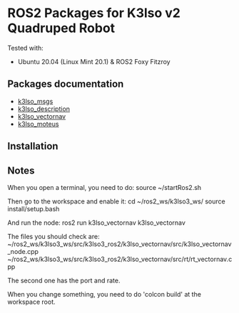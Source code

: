 # ROS2 Packages for K3lso v2 Quadruped Robot

Tested with:

* Ubuntu 20.04 (Linux Mint 20.1) & ROS2 Foxy Fitzroy

## Packages documentation

* [k3lso_msgs](https://github.com/edgarcamilocamacho/k3lso3_ros2/tree/master/k3lso_msgs)
* [k3lso_description](https://github.com/edgarcamilocamacho/k3lso3_ros2/tree/master/k3lso_description)
* [k3lso_vectornav](https://github.com/edgarcamilocamacho/k3lso3_ros2/tree/master/k3lso_vectornav)
* [k3lso_moteus](https://github.com/edgarcamilocamacho/k3lso3_ros2/tree/master/k3lso_moteus)

## Installation


## Notes

When you open a terminal, you need to do:
source ~/startRos2.sh

Then go to the workspace and enable it:
cd ~/ros2_ws/k3lso3_ws/
source install/setup.bash

And run the node:
ros2 run k3lso_vectornav k3lso_vectornav

The files you should check are:
~/ros2_ws/k3lso3_ws/src/k3lso3_ros2/k3lso_vectornav/src/k3lso_vectornav_node.cpp
~/ros2_ws/k3lso3_ws/src/k3lso3_ros2/k3lso_vectornav/src/rt/rt_vectornav.cpp

The second one has the port and rate.

When you change something, you need to do 'colcon build' at the workspace root.




